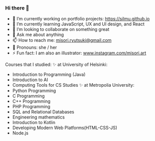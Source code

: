 ### Hi there 👋

- 🔭 I’m currently working on portfolio projects: https://silmu.github.io
- 🌱 I’m currently learning JavaScript, UX and UI design, and React
- 👯 I’m looking to collaborate on something great
- 💬 Ask me about anything
- 📫 How to reach me: misori.ryutsuki@gmail.com
- 👾 Pronouns: she / her
- ⚡ Fun fact: I am also an illustrator: www.instagram.com/misori.art

Courses that I studied:
✨ at University of Helsinki:
  - Introduction to Programming (Java)
  - Introduction to AI
  - Computing Tools for CS Studies
✨ at Metropolia University:
  - Python Programming
  - C Programming
  - C++ Programming  
  - PHP Programming
  - SQL and Relational Databases
  - Engineering mathematics
  - Introduction to Kotlin
  - Developing Modern Web Platforms(HTML-CSS-JS)
  - Node.js

